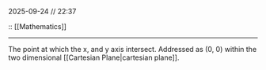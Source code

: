 2025-09-24 // 22:37

:: [[Mathematics]]

---

The point at which the x, and y axis intersect. 
Addressed as (0, 0) within the two dimensional [[Cartesian Plane|cartesian plane]].